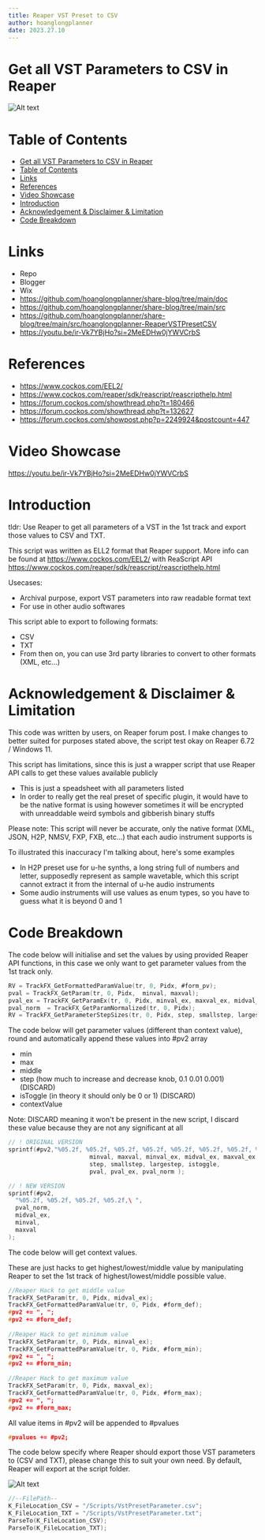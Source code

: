 ```yaml
---
title: Reaper VST Preset to CSV
author: hoanglongplanner
date: 2023.27.10
---
```


# Get all VST Parameters to CSV in Reaper

![Alt text](image/preview.png)

# Table of Contents
- [Get all VST Parameters to CSV in Reaper](#get-all-vst-parameters-to-csv-in-reaper)
- [Table of Contents](#table-of-contents)
- [Links](#links)
- [References](#references)
- [Video Showcase](#video-showcase)
- [Introduction](#introduction)
- [Acknowledgement \& Disclaimer \& Limitation](#acknowledgement--disclaimer--limitation)
- [Code Breakdown](#code-breakdown)

# Links
- Repo
- Blogger
- Wix
- https://github.com/hoanglongplanner/share-blog/tree/main/doc
- https://github.com/hoanglongplanner/share-blog/tree/main/src
- https://github.com/hoanglongplanner/share-blog/tree/main/src/hoanglongplanner-ReaperVSTPresetCSV
- https://youtu.be/ir-Vk7YBjHo?si=2MeEDHw0jYWVCrbS

# References
- https://www.cockos.com/EEL2/
- https://www.cockos.com/reaper/sdk/reascript/reascripthelp.html
- https://forum.cockos.com/showthread.php?t=180466
- https://forum.cockos.com/showthread.php?t=132627
- https://forum.cockos.com/showpost.php?p=2249924&postcount=447

# Video Showcase

https://youtu.be/ir-Vk7YBjHo?si=2MeEDHw0jYWVCrbS

# Introduction

tldr: Use Reaper to get all parameters of a VST in the 1st track and export those values to CSV and TXT.

This script was written as ELL2 format that Reaper support. More info can be found at https://www.cockos.com/EEL2/ with ReaScript API https://www.cockos.com/reaper/sdk/reascript/reascripthelp.html

Usecases:
- Archival purpose, export VST parameters into raw readable format text
- For use in other audio softwares

This script able to export to following formats:
- CSV
- TXT
- From then on, you can use 3rd party libraries to convert to other formats (XML, etc...)

# Acknowledgement & Disclaimer & Limitation

This code was written by users, on Reaper forum post. I make changes to better suited for purposes stated above, the script test okay on Reaper 6.72 / Windows 11.

This script has limitations, since this is just a wrapper script that use Reaper API calls to get these values available publicly
- This is just a speadsheet with all parameters listed
- In order to really get the real preset of specific plugin, it would have to be the native format is using however sometimes it will be encrypted with unreaddable weird symbols and gibberish binary stuffs

Please note: This script will never be accurate, only the native format (XML, JSON, H2P, NMSV, FXP, FXB, etc...) that each audio instrument supports is

To illustrated this inaccuracy I'm talking about, here's some examples
- In H2P preset use for u-he synths, a long string full of numbers and letter, supposedly represent as sample wavetable, which this script cannot extract it from the internal of u-he audio instruments
- Some audio instruments will use values as enum types, so you have to guess what it is beyond 0 and 1

# Code Breakdown

The code below will initialise and set the values by using provided Reaper API functions, in this case we only want to get parameter values from the 1st track only.

```c
RV = TrackFX_GetFormattedParamValue(tr, 0, Pidx, #form_pv);
pval = TrackFX_GetParam(tr, 0, Pidx,  minval, maxval);
pval_ex = TrackFX_GetParamEx(tr, 0, Pidx, minval_ex, maxval_ex, midval_ex);
pval_norm  = TrackFX_GetParamNormalized(tr, 0, Pidx);
RV = TrackFX_GetParameterStepSizes(tr, 0, Pidx, step, smallstep, largestep, istoggle);
```

The code below will get parameter values (different than context value), round and automatically append these values into #pv2 array
- min
- max
- middle
- step (how much to increase and decrease knob, 0.1 0.01 0.001) (DISCARD)
- isToggle (in theory it should only be 0 or 1) (DISCARD)
- contextValue

Note: DISCARD meaning it won't be present in the new script, I discard these value because they are not any significant at all

```c
// ! ORIGINAL VERSION
sprintf(#pv2,"%05.2f, %05.2f, %05.2f, %05.2f, %05.2f, %05.2f, %05.2f, %05.2f, %05.2f,%05.2f, %05.2f, %05.2f,\ ", 
                       minval, maxval, minval_ex, midval_ex, maxval_ex,
                       step, smallstep, largestep, istoggle, 
                       pval, pval_ex, pval_norm );
```

```c
// ! NEW VERSION
sprintf(#pv2,
  "%05.2f, %05.2f, %05.2f, %05.2f,\ ", 
  pval_norm,
  midval_ex,
  minval,
  maxval
);
```

The code below will get context values.

These are just hacks to get highest/lowest/middle value by manipulating Reaper to set the 1st track of highest/lowest/middle possible value.

```c
//Reaper Hack to get middle value
TrackFX_SetParam(tr, 0, Pidx, midval_ex);
TrackFX_GetFormattedParamValue(tr, 0, Pidx, #form_def);
#pv2 += ", ";
#pv2 += #form_def;
    
//Reaper Hack to get minimum value
TrackFX_SetParam(tr, 0, Pidx, minval_ex);
TrackFX_GetFormattedParamValue(tr, 0, Pidx, #form_min);
#pv2 += ", ";
#pv2 += #form_min;
    
//Reaper Hack to get maximum value
TrackFX_SetParam(tr, 0, Pidx, maxval_ex);
TrackFX_GetFormattedParamValue(tr, 0, Pidx, #form_max);
#pv2 += ", ";
#pv2 += #form_max;
```

All value items in #pv2 will be appended to #pvalues

```c
#pvalues += #pv2; 
```

The code below specify where Reaper should export those VST parameters to (CSV and TXT), please change this to suit your own need. By default, Reaper will export at the script folder.

![Alt text](image/exportfilepath.png)

```c
//--FilePath--
K_FileLocation_CSV = "/Scripts/VstPresetParameter.csv"; 
K_FileLocation_TXT = "/Scripts/VstPresetParameter.txt";
ParseTo(K_FileLocation_CSV);
ParseTo(K_FileLocation_TXT);
```